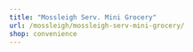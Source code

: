 ```yaml
---
title: "Mossleigh Serv. Mini Grocery"
url: /mossleigh/mossleigh-serv-mini-grocery/
shop: convenience
---
```

